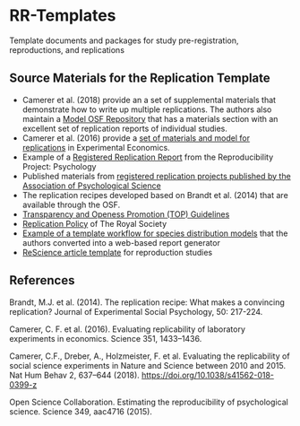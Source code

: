 # RR-Templates
Template documents and packages for study pre-registration, reproductions, and replications

## Source Materials for the Replication Template
- Camerer et al. (2018) provide an a set of supplemental materials that demonstrate how to write up multiple replications. The authors also maintain a [Model OSF Repository](https://osf.io/pfdyw/) that has a materials section with an excellent set of replication reports of individual studies.
- Camerer et al. (2016) provide a [set of materials and model for replications](https://osf.io/bzm54/) in Experimental Economics. 
- Example of a [Registered Replication Report](https://osf.io/s3hfr/) from the Reproducibility Project: Psychology
- Published materials from [registered replication projects published by the Association of Psychological Science](https://www.psychologicalscience.org/publications/replication/ongoing-projects)
- The replication recipes developed based on Brandt et al. (2014) that are available through the OSF.  
- [Transparency and Openess Promotion (TOP) Guidelines](https://www.cos.io/initiatives/top-guidelines)
- [Replication Policy](https://royalsocietypublishing.org/rsos/replication-studies) of The Royal Society
- [Example of a template workflow for species distribution models](https://odmap.wsl.ch/) that the authors converted into a web-based report generator 
- [ReScience article template](https://github.com/ReScience/template) for reproduction studies


## References
Brandt, M.J. et al. (2014). The replication recipe: What makes a convincing replication? Journal of Experimental Social Psychology, 50: 217-224.

Camerer, C. F. et al. (2016). Evaluating replicability of laboratory experiments in economics. Science 351, 1433–1436.

Camerer, C.F., Dreber, A., Holzmeister, F. et al. Evaluating the replicability of social science experiments in Nature and Science between 2010 and 2015. Nat Hum Behav 2, 637–644 (2018). https://doi.org/10.1038/s41562-018-0399-z

Open Science Collaboration. Estimating the reproducibility of psychological science. Science 349, aac4716 (2015).

